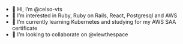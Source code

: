 - 👋 Hi, I’m @celso-vts
- 👀 I’m interested in Ruby, Ruby on Rails, React, Postgresql and AWS
- 🌱 I’m currently learning Kubernetes and studying for my AWS SAA certificate
- 💞️ I’m looking to collaborate on @viewthespace

<!---
celso-vts/celso-vts is a ✨ special ✨ repository because its `README.md` (this file) appears on your GitHub profile.
You can click the Preview link to take a look at your changes.
--->
